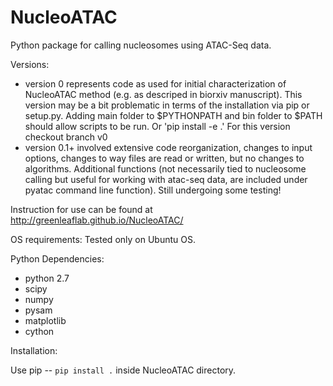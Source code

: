 # NucleoATAC
Python package for calling nucleosomes using ATAC-Seq data.

Versions:  

* version 0 represents code as used for initial characterization of NucleoATAC method 
(e.g. as descriped in biorxiv manuscript).  This version may be a bit problematic in terms of the installation via pip or setup.py.  Adding main folder to $PYTHONPATH and bin folder to $PATH should allow scripts to be run.  Or 'pip install -e .' For this version checkout branch v0
* version 0.1+ involved extensive code reorganization, changes to input options, 
changes to way files are read or written, but no changes to algorithms.  Additional 
functions (not necessarily tied to nucleosome calling but useful for working with atac-seq data,
 are included under pyatac command line function).  Still undergoing some testing!

Instruction for use can be found at http://greenleaflab.github.io/NucleoATAC/

OS requirements:
Tested only on Ubuntu OS.

Python Dependencies:

* python 2.7
* scipy
* numpy
* pysam
* matplotlib
* cython

Installation:

Use pip -- `pip install .` inside NucleoATAC directory. 




